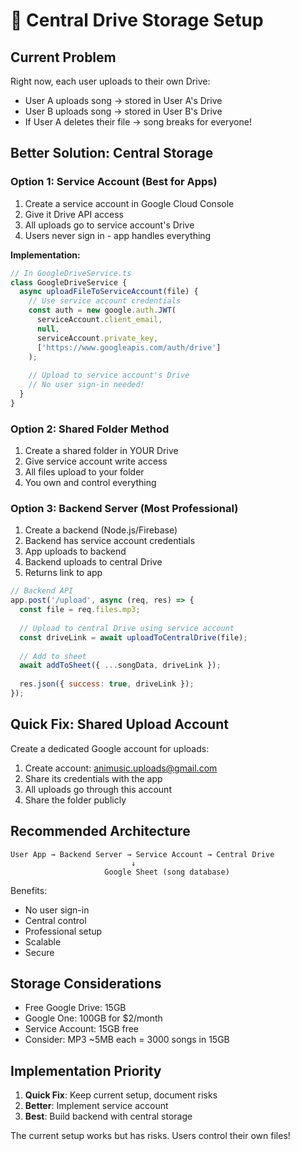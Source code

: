 # 🎵 Central Drive Storage Setup

## Current Problem
Right now, each user uploads to their own Drive:
- User A uploads song → stored in User A's Drive
- User B uploads song → stored in User B's Drive
- If User A deletes their file → song breaks for everyone!

## Better Solution: Central Storage

### Option 1: Service Account (Best for Apps)
1. Create a service account in Google Cloud Console
2. Give it Drive API access
3. All uploads go to service account's Drive
4. Users never sign in - app handles everything

**Implementation:**
```javascript
// In GoogleDriveService.ts
class GoogleDriveService {
  async uploadFileToServiceAccount(file) {
    // Use service account credentials
    const auth = new google.auth.JWT(
      serviceAccount.client_email,
      null,
      serviceAccount.private_key,
      ['https://www.googleapis.com/auth/drive']
    );
    
    // Upload to service account's Drive
    // No user sign-in needed!
  }
}
```

### Option 2: Shared Folder Method
1. Create a shared folder in YOUR Drive
2. Give service account write access
3. All files upload to your folder
4. You own and control everything

### Option 3: Backend Server (Most Professional)
1. Create a backend (Node.js/Firebase)
2. Backend has service account credentials
3. App uploads to backend
4. Backend uploads to central Drive
5. Returns link to app

```javascript
// Backend API
app.post('/upload', async (req, res) => {
  const file = req.files.mp3;
  
  // Upload to central Drive using service account
  const driveLink = await uploadToCentralDrive(file);
  
  // Add to sheet
  await addToSheet({ ...songData, driveLink });
  
  res.json({ success: true, driveLink });
});
```

## Quick Fix: Shared Upload Account

Create a dedicated Google account for uploads:
1. Create account: animusic.uploads@gmail.com
2. Share its credentials with the app
3. All uploads go through this account
4. Share the folder publicly

## Recommended Architecture

```
User App → Backend Server → Service Account → Central Drive
                           ↓
                     Google Sheet (song database)
```

Benefits:
- No user sign-in
- Central control
- Professional setup
- Scalable
- Secure

## Storage Considerations

- Free Google Drive: 15GB
- Google One: 100GB for $2/month
- Service Account: 15GB free
- Consider: MP3 ~5MB each = 3000 songs in 15GB

## Implementation Priority

1. **Quick Fix**: Keep current setup, document risks
2. **Better**: Implement service account
3. **Best**: Build backend with central storage

The current setup works but has risks. Users control their own files!